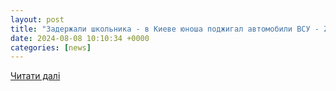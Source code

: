 ```yaml
---
layout: post
title: "Задержали школьника - в Киеве юноша поджигал автомобили ВСУ - ZN.ua"
date: 2024-08-08 10:10:34 +0000
categories: [news]
---
```


[Читати далі](https://zn.ua/UKRAINE/v-kieve-zaderzhali-shkolnika-kotoryj-po-zakazu-rossijan-podzhihal-avtomobili-vsu.html)
